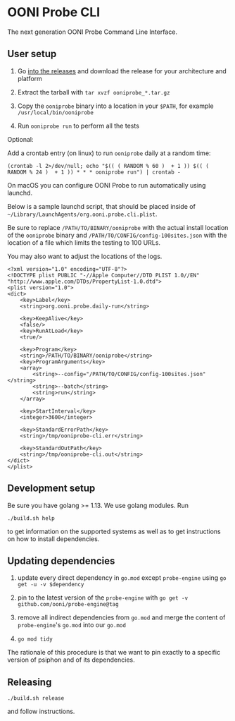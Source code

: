 # OONI Probe CLI

The next generation OONI Probe Command Line Interface.

## User setup

1. Go [into the releases](https://github.com/ooni/probe-cli/releases) and download the release for your architecture and platform

2. Extract the tarball with `tar xvzf ooniprobe_*.tar.gz`

3. Copy the `ooniprobe` binary into a location in your `$PATH`, for example `/usr/local/bin/ooniprobe`

4. Run `ooniprobe run` to perform all the tests

Optional:

Add a crontab entry (on linux) to run `ooniprobe` daily at a random time:

```
(crontab -l 2>/dev/null; echo "$(( ( RANDOM % 60 )  + 1 )) $(( ( RANDOM % 24 )  + 1 )) * * * ooniprobe run") | crontab -
```

On macOS you can configure OONI Probe to run automatically using launchd.

Below is a sample launchd script, that should be placed inside of `~/Library/LaunchAgents/org.ooni.probe.cli.plist`.

Be sure to replace `/PATH/TO/BINARY/ooniprobe` with the actual install location of the `ooniprobe` binary and `/PATH/TO/CONFIG/config-100sites.json` with the location of a file which limits the testing to 100 URLs.

You may also want to adjust the locations of the logs.

```
<?xml version="1.0" encoding="UTF-8"?>
<!DOCTYPE plist PUBLIC "-//Apple Computer//DTD PLIST 1.0//EN" "http://www.apple.com/DTDs/PropertyList-1.0.dtd">
<plist version="1.0">
<dict>
    <key>Label</key>
    <string>org.ooni.probe.daily-run</string>

    <key>KeepAlive</key>
    <false/>
    <key>RunAtLoad</key>
    <true/>

    <key>Program</key>
    <string>/PATH/TO/BINARY/ooniprobe</string>
    <key>ProgramArguments</key>
    <array>
        <string>--config="/PATH/TO/CONFIG/config-100sites.json"</string>
        <string>--batch</string>
        <string>run</string>
    </array>

    <key>StartInterval</key>
    <integer>3600</integer>

    <key>StandardErrorPath</key>
    <string>/tmp/ooniprobe-cli.err</string>

    <key>StandardOutPath</key>
    <string>/tmp/ooniprobe-cli.out</string>
</dict>
</plist>
```

## Development setup

Be sure you have golang >= 1.13. We use golang modules. Run

```
./build.sh help
```

to get information on the supported systems as well as to get
instructions on how to install dependencies.

## Updating dependencies

1. update every direct dependency in `go.mod` except `probe-engine`
using `go get -u -v $dependency`

2. pin to the latest version of the `probe-engine` with
`go get -v github.com/ooni/probe-engine@tag`

3. remove all indirect dependencies from `go.mod` and merge the
content of `probe-engine`'s `go.mod` into our `go.mod`

4. `go mod tidy`

The rationale of this procedure is that we want to pin exactly to
a specific version of psiphon and of its dependencies.

## Releasing

```
./build.sh release
```

and follow instructions.
